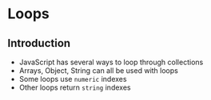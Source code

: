 # Loops
## Introduction

* JavaScript has several ways to loop through collections
* Arrays, Object, String can all be used with loops
* Some loops use `numeric` indexes
* Other loops return `string` indexes
